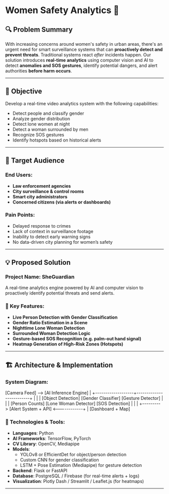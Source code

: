 # Women Safety Analytics 🚨

## 🔍 Problem Summary

With increasing concerns around women's safety in urban areas, there's an urgent need for smart surveillance systems that can **proactively detect and prevent threats**. Traditional systems react *after* incidents happen. Our solution introduces **real-time analytics** using computer vision and AI to detect **anomalies and SOS gestures**, identify potential dangers, and alert authorities **before harm occurs**.

---

## 🎯 Objective

Develop a real-time video analytics system with the following capabilities:
- Detect people and classify gender
- Analyze gender distribution
- Detect lone women at night
- Detect a woman surrounded by men
- Recognize SOS gestures
- Identify hotspots based on historical alerts

---

## 👥 Target Audience

### End Users:
- **Law enforcement agencies**
- **City surveillance & control rooms**
- **Smart city administrators**
- **Concerned citizens (via alerts or dashboards)**

### Pain Points:
- Delayed response to crimes
- Lack of context in surveillance footage
- Inability to detect early warning signs
- No data-driven city planning for women’s safety

---

## 💡 Proposed Solution

### Project Name: **SheGuardian**

A real-time analytics engine powered by AI and computer vision to proactively identify potential threats and send alerts.

### 🔑 Key Features:
- **Live Person Detection with Gender Classification**
- **Gender Ratio Estimation in a Scene**
- **Nighttime Lone Woman Detection**
- **Surrounded Woman Detection Logic**
- **Gesture-based SOS Recognition (e.g. palm-out hand signal)**
- **Heatmap Generation of High-Risk Zones (Hotspots)**

---

## 🏗️ Architecture & Implementation

### System Diagram:

[Camera Feed] --> [AI Inference Engine]
|
+-------------------+-------------------------+
| | |
[Object Detection] [Gender Classifier] [Gesture Detector]
| | |
[Person Counts] [Lone Woman Detector] [SOS Detection]
| | |
+---------> [Alert System + API] <------------+
|
[Dashboard + Map]

### 🔧 Technologies & Tools:

- **Languages**: Python
- **AI Frameworks**: TensorFlow, PyTorch
- **CV Library**: OpenCV, Mediapipe
- **Models**:
  - YOLOv8 or EfficientDet for object/person detection
  - Custom CNN for gender classification
  - LSTM + Pose Estimation (Mediapipe) for gesture detection
- **Backend**: Flask or FastAPI
- **Database**: PostgreSQL / Firebase (for real-time alerts + logs)
- **Visualization**: Plotly Dash / Streamlit / Leaflet.js (for heatmaps)

---